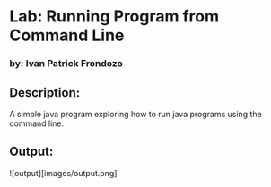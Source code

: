 # Lab: Running Program from Command Line

### by: Ivan Patrick Frondozo

## Description:
A simple java program exploring how to run java programs using the command line.

## Output:

![output][images/output.png]